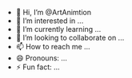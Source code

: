 - 👋 Hi, I’m @ArtAnimtion
- 👀 I’m interested in ...
- 🌱 I’m currently learning ...
- 💞️ I’m looking to collaborate on ...
- 📫 How to reach me ...
- 😄 Pronouns: ...
- ⚡ Fun fact: ...

<!---
ArtAnimtion/ArtAnimtion is a ✨ special ✨ repository because its `README.md` (this file) appears on your GitHub profile.
You can click the Preview link to take a look at your changes.
--->

